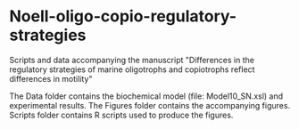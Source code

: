 # Noell-oligo-copio-regulatory-strategies
Scripts and data accompanying the manuscript "Differences in the regulatory strategies of marine oligotrophs and copiotrophs reflect differences in motility"

The Data folder contains the biochemical model (file: Model10_SN.xsl) and experimental results. The Figures folder contains the accompanying figures. Scripts folder contains R scripts used to produce the figures.
